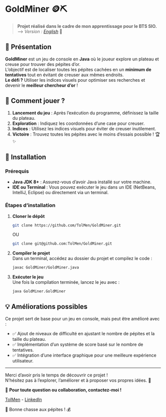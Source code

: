 # GoldMiner 🪙⛏️  

> **Projet réalisé dans le cadre de mon apprentissage pour le BTS SIO.**  
> --> *Version : [English](README.md)* 📖  

## 📖 Présentation  

**GoldMiner** est un jeu de console en **Java** où le joueur explore un plateau et creuse pour trouver des pépites d’or.  
L’objectif est de localiser toutes les pépites cachées en un **minimum de tentatives** tout en évitant de creuser aux mêmes endroits.  
**Le défi ?** Utiliser les indices visuels pour optimiser ses recherches et devenir le **meilleur chercheur d’or** !  

## 🎲 Comment jouer ?  

1. **Lancement du jeu** : Après l’exécution du programme, définissez la taille du plateau.  
2. **Exploration** : Indiquez les coordonnées d’une case pour creuser.  
3. **Indices** : Utilisez les indices visuels pour éviter de creuser inutilement.  
4. **Victoire** : Trouvez toutes les pépites avec le moins d’essais possible ! 🏆✨  

## 🚀 Installation  

### Prérequis  
- **Java JDK 8+** : Assurez-vous d’avoir Java installé sur votre machine.  
- **IDE ou Terminal** : Vous pouvez exécuter le jeu dans un IDE (NetBeans, IntelliJ, Eclipse) ou directement via un terminal.  

### Étapes d’installation  

1. **Cloner le dépôt**  
   ```sh
   git clone https://github.com/TolMen/GoldMiner.git
   ```  
   OU  
   ```sh
   git clone git@github.com:TolMen/GoldMiner.git
   ```  

2. **Compiler le projet**  
   Dans un terminal, accédez au dossier du projet et compilez le code :  
   ```sh
   javac GoldMiner/GoldMiner.java
   ```  

3. **Exécuter le jeu**  
   Une fois la compilation terminée, lancez le jeu avec :  
   ```sh
   java GoldMiner.GoldMiner
   ```  

## 💡 Améliorations possibles  

Ce projet sert de base pour un jeu en console, mais peut être amélioré avec :  
- ✅ Ajout de niveaux de difficulté en ajustant le nombre de pépites et la taille du plateau.  
- ✅ Implémentation d’un système de score basé sur le nombre de tentatives.  
- ✅ Intégration d’une interface graphique pour une meilleure expérience utilisateur.  

---

Merci d’avoir pris le temps de découvrir ce projet !  
N’hésitez pas à l’explorer, l’améliorer et à proposer vos propres idées. 🚀  

📩 **Pour toute question ou collaboration, contactez-moi !**  

[TolMen](https://github.com/TolMen) - [LinkedIn](https://www.linkedin.com/in/jessyfrachisse/)  

🔎 Bonne chasse aux pépites ! 💰
